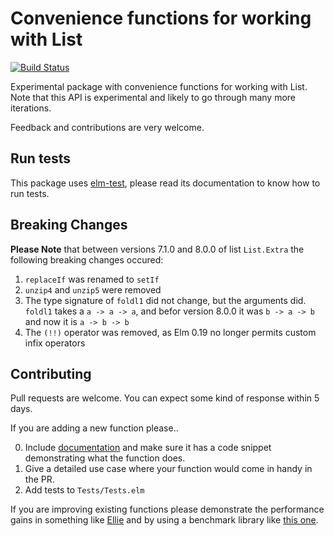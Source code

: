 # Convenience functions for working with List

[![Build Status](https://travis-ci.org/elm-community/list-extra.svg?branch=master)](https://travis-ci.org/elm-community/list-extra)

Experimental package with convenience functions for working with List.
Note that this API is experimental and likely to go through many more iterations.

Feedback and contributions are very welcome.

## Run tests

This package uses [elm-test](https://github.com/elm-community/elm-test), please read its documentation to know how to run tests.

## Breaking Changes

**Please Note** that between versions 7.1.0 and 8.0.0 of list `List.Extra` the following breaking changes occured:

1. `replaceIf` was renamed to `setIf`
2. `unzip4` and `unzip5` were removed
3. The type signature of `foldl1` did not change, but the arguments did. `foldl1` takes a `a -> a -> a`, and befor version 8.0.0 it was `b -> a -> b` and now it is `a -> b -> b`
4. The `(!!)` operator was removed, as Elm 0.19 no longer permits custom infix operators 

## Contributing

Pull requests are welcome. You can expect some kind of response within 5 days.

If you are adding a new function please..

0. Include [documentation](http://package.elm-lang.org/help/documentation-format) and make sure it has a code snippet demonstrating what the function does.
1. Give a detailed use case where your function would come in handy in the PR.
2. Add tests to `Tests/Tests.elm`

If you are improving existing functions please demonstrate the performance gains in something like [Ellie](https://ellie-app.com/) and by using a benchmark library like [this one](http://package.elm-lang.org/packages/BrianHicks/elm-benchmark/latest).
